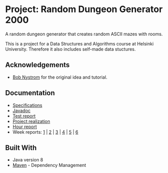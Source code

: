 # Project: Random Dungeon Generator 2000 

A random dungeon generator that creates random ASCII mazes with rooms.  

This is a project for a Data Structures and Algorithms course at Helsinki University. Therefore it also includes self-made data stuctures.

## Acknowledgements
- [Bob Nystrom](http://journal.stuffwithstuff.com/2014/12/21/rooms-and-mazes/) for the original idea and tutorial.

## Documentation
- [Specifications](https://github.com/hajame/RandomDungeonGenerator2000/blob/master/documentation/specifications.md)
- [Javadoc](https://htmlpreview.github.io/?https://github.com/hajame/RandomDungeonGenerator2000/blob/master/javadoc/index.html)
- [Test report](https://github.com/hajame/RandomDungeonGenerator2000/blob/master/documentation/test_report.md)
- [Project realization](https://github.com/hajame/RandomDungeonGenerator2000/blob/master/documentation/project_realization.md)
- [Hour report](https://github.com/hajame/RandomDungeonGenerator2000/blob/master/documentation/hour_report.md)
- Week reports: [1](https://github.com/hajame/RandomDungeonGenerator2000/blob/master/documentation/week_report_1.md) | [2](https://github.com/hajame/RandomDungeonGenerator2000/blob/master/documentation/week_report_2.md) | [3](https://github.com/hajame/RandomDungeonGenerator2000/blob/master/documentation/week_report_3.md) | [4](https://github.com/hajame/RandomDungeonGenerator2000/blob/master/documentation/week_report_4.md) | [5](https://github.com/hajame/RandomDungeonGenerator2000/blob/master/documentation/week_report_5.md) | [6](https://github.com/hajame/RandomDungeonGenerator2000/blob/master/documentation/week_report_6.md)

## Built With
- Java version 8
- [Maven](https://maven.apache.org) - Dependency Management
